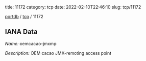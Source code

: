 title: 11172
category: tcp
date: 2022-02-10T22:46:10
slug: tcp/11172

[portdb](/) / [tcp](/category/tcp.html) / 11172


## IANA Data

_Name:_ oemcacao-jmxmp

_Description:_ OEM cacao JMX-remoting access point

